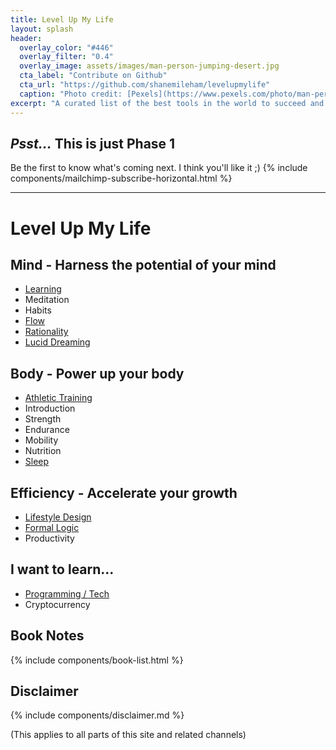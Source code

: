 ```yaml
---
title: Level Up My Life
layout: splash
header:
  overlay_color: "#446"
  overlay_filter: "0.4"
  overlay_image: assets/images/man-person-jumping-desert.jpg
  cta_label: "Contribute on Github"
  cta_url: "https://github.com/shanemileham/levelupmylife"
  caption: "Photo credit: [Pexels](https://www.pexels.com/photo/man-person-jumping-desert-6496/)"
excerpt: "A curated list of the best tools in the world to succeed and be happy"
---
```


## _Psst..._ This is just Phase 1
Be the first to know what's coming next. I think you'll like it ;)
{% include components/mailchimp-subscribe-horizontal.html %}

---

# Level Up My Life

## Mind - Harness the potential of your mind
* [Learning](/learning)
* Meditation
* Habits
* [Flow](/flow)
* [Rationality](/rationality)
* [Lucid Dreaming](/lucid-dreaming)

## Body - Power up your body
* [Athletic Training](/athletic-training)
* Introduction
* Strength
* Endurance
* Mobility
* Nutrition
* [Sleep](/sleep)

## Efficiency - Accelerate your growth
* [Lifestyle Design](/lifestyle-design)
* [Formal Logic](/logic)
* Productivity

## I want to learn...
* [Programming / Tech](https://github.com/sindresorhus/awesome)
* Cryptocurrency

## Book Notes
{% include components/book-list.html %}

## Disclaimer
{% include components/disclaimer.md %}

(This applies to all parts of this site and related channels)
